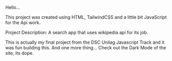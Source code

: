 Hello...

This project was created using HTML, TailwindCSS and a little bit JavaScript for the Api work.

Project Description:
A search app that uses wikipedia api for its job.

This is actually my final project from the DSC Unilag Javascript Track and it was fun building this. And one more thing... Check out the Dark Mode of the site, its dope.
